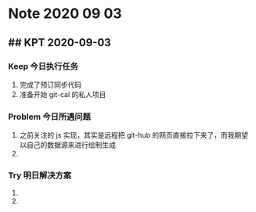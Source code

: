 # Note 2020 09 03

## ## KPT 2020-09-03

### Keep 今日执行任务
1. 完成了预订同步代码
2. 准备开始 git-cal 的私人项目

### Problem 今日所遇问题
1. 之前关注的 js 实现，其实是远程把 git-hub 的网页直接拉下来了，而我期望以自己的数据源来进行绘制生成
2. 

### Try 明日解决方案
1. 
2. 
